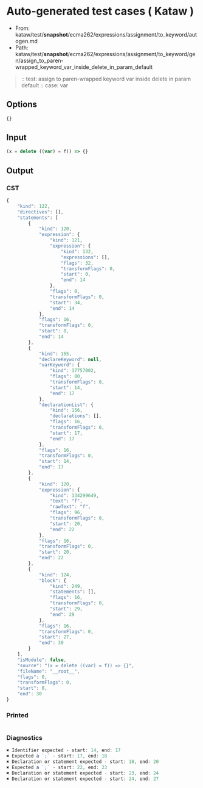 # Auto-generated test cases ( Kataw )
- From: kataw/test/__snapshot__/ecma262/expressions/assignment/to_keyword/autogen.md
- Path: kataw/test/__snapshot__/ecma262/expressions/assignment/to_keyword/gen/assign_to_paren-wrapped_keyword_var_inside_delete_in_param_default
> :: test: assign to paren-wrapped keyword var inside delete in param default
> :: case: var
## Options

`````js
{}
`````
## Input

`````js
(x = delete ((var) = f)) => {}
`````
## Output

### CST

```javascript
{
    "kind": 122,
    "directives": [],
    "statements": [
        {
            "kind": 120,
            "expression": {
                "kind": 121,
                "expression": {
                    "kind": 132,
                    "expressions": [],
                    "flags": 32,
                    "transformFlags": 0,
                    "start": 0,
                    "end": 14
                },
                "flags": 0,
                "transformFlags": 0,
                "start": 34,
                "end": 14
            },
            "flags": 16,
            "transformFlags": 0,
            "start": 0,
            "end": 14
        },
        {
            "kind": 155,
            "declareKeyword": null,
            "varKeyword": {
                "kind": 37757002,
                "flags": 80,
                "transformFlags": 0,
                "start": 14,
                "end": 17
            },
            "declarationList": {
                "kind": 156,
                "declarations": [],
                "flags": 16,
                "transformFlags": 0,
                "start": 17,
                "end": 17
            },
            "flags": 16,
            "transformFlags": 0,
            "start": 14,
            "end": 17
        },
        {
            "kind": 120,
            "expression": {
                "kind": 134299649,
                "text": "f",
                "rawText": "f",
                "flags": 96,
                "transformFlags": 0,
                "start": 20,
                "end": 22
            },
            "flags": 16,
            "transformFlags": 0,
            "start": 20,
            "end": 22
        },
        {
            "kind": 124,
            "block": {
                "kind": 249,
                "statements": [],
                "flags": 16,
                "transformFlags": 0,
                "start": 29,
                "end": 29
            },
            "flags": 16,
            "transformFlags": 0,
            "start": 27,
            "end": 30
        }
    ],
    "isModule": false,
    "source": "(x = delete ((var) = f)) => {}",
    "fileName": "__root__",
    "flags": 0,
    "transformFlags": 0,
    "start": 0,
    "end": 30
}
```

### Printed

```javascript

```

### Diagnostics

```javascript
✖ Identifier expected - start: 14, end: 17
✖ Expected a `;` - start: 17, end: 18
✖ Declaration or statement expected - start: 18, end: 20
✖ Expected a `;` - start: 22, end: 23
✖ Declaration or statement expected - start: 23, end: 24
✖ Declaration or statement expected - start: 24, end: 27

```

